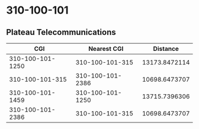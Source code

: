 # 310-100-101
## Plateau Telecommunications


| CGI | Nearest CGI | Distance |
|-----|-------------|----------|
| 310-100-101-1250 | 310-100-101-315 | 13173.8472114 |
| 310-100-101-315 | 310-100-101-2386 | 10698.6473707 |
| 310-100-101-1459 | 310-100-101-1250 | 13715.7396306 |
| 310-100-101-2386 | 310-100-101-315 | 10698.6473707 |
